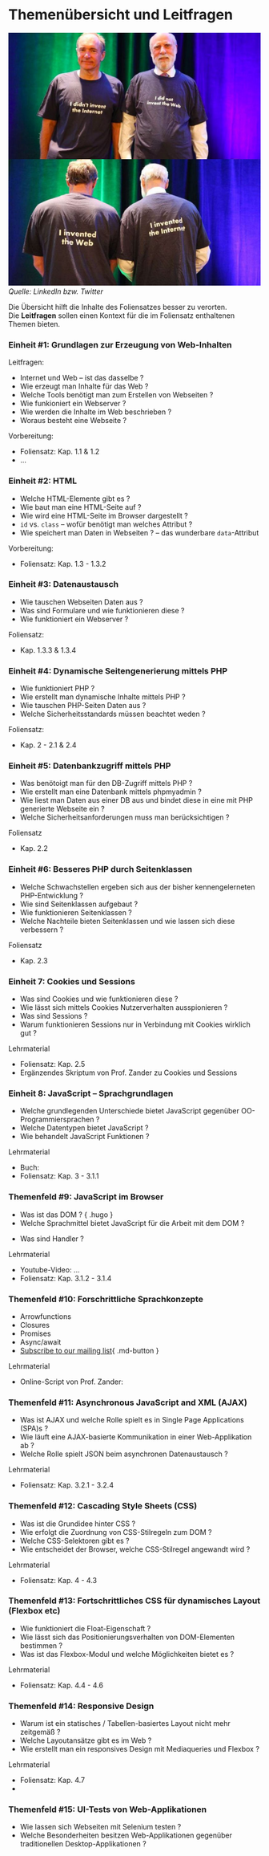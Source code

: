 # Themenübersicht und Leitfragen

![](./figures/internet_vs_web.jpeg)
_Quelle: LinkedIn bzw. Twitter_


Die Übersicht hilft die Inhalte des Foliensatzes besser zu verorten.  
Die **Leitfragen** sollen einen Kontext für die im Foliensatz enthaltenen Themen bieten.


### Einheit #1: Grundlagen zur Erzeugung von Web-Inhalten 

Leitfragen:

- Internet und Web – ist das dasselbe ?
- Wie erzeugt man Inhalte für das Web ?
- Welche Tools benötigt man zum Erstellen von Webseiten ?
- Wie funkioniert ein Webserver ?
- Wie werden die Inhalte im Web beschrieben ?
- Woraus besteht eine Webseite ?

Vorbereitung:

- Foliensatz: Kap. 1.1 & 1.2
- ...


### Einheit #2: HTML

- Welche HTML-Elemente gibt es ?
- Wie baut man eine HTML-Seite auf ?
- Wie wird eine HTML-Seite im Browser dargestellt ?
- `id` vs. `class` – wofür benötigt man welches Attribut ?
- Wie speichert man Daten in Webseiten ? – das wunderbare `data`-Attribut

Vorbereitung:
- Foliensatz: Kap. 1.3 - 1.3.2


### Einheit #3: Datenaustausch

- Wie tauschen Webseiten Daten aus ?
- Was sind Formulare und wie funktionieren diese ?
- Wie funktioniert ein Webserver ?

Foliensatz:
- Kap. 1.3.3 & 1.3.4



### Einheit #4: Dynamische Seitengenerierung mittels PHP

- Wie funktioniert PHP ?
- Wie erstellt man dynamische Inhalte mittels PHP ?
- Wie tauschen PHP-Seiten Daten aus ?
- Welche Sicherheitsstandards müssen beachtet weden ?

Foliensatz:
- Kap. 2 - 2.1 & 2.4



### Einheit #5: Datenbankzugriff mittels PHP

- Was benötoigt man für den DB-Zugriff mittels PHP ?
- Wie erstellt man eine Datenbank mittels phpmyadmin ?
- Wie liest man Daten aus einer DB aus und bindet diese in eine mit PHP generierte Webseite ein ?
- Welche Sicherheitsanforderungen muss man berücksichtigen ?

Foliensatz
- Kap. 2.2



### Einheit #6: Besseres PHP durch Seitenklassen

- Welche Schwachstellen ergeben sich aus der bisher kennengelerneten PHP-Entwicklung ?
- Wie sind Seitenklassen aufgebaut ?
- Wie funktionieren Seitenklassen ?
- Welche Nachteile bieten Seitenklassen und wie lassen sich diese verbessern ?

Foliensatz
- Kap. 2.3
  


### Einheit 7: Cookies und Sessions

- Was sind Cookies und wie funktionieren diese ?
- Wie lässt sich mittels Cookies Nutzerverhalten ausspionieren ?
- Was sind Sessions ?
- Warum funktionieren Sessions nur in Verbindung mit Cookies wirklich gut ?

Lehrmaterial
- Foliensatz: Kap. 2.5
- Ergänzendes Skriptum von Prof. Zander zu Cookies und Sessions



### Einheit 8: JavaScript – Sprachgrundlagen

- Welche grundlegenden Unterschiede bietet JavaScript gegenüber OO-Programmiersprachen ?
- Welche Datentypen bietet JavaScript ?
- Wie behandelt JavaScript Funktionen ?

Lehrmaterial
- Buch: 
- Foliensatz: Kap. 3 - 3.1.1



### Themenfeld #9: JavaScript im Browser

- Was ist das DOM ?
{ .hugo }
- Welche Sprachmittel bietet JavaScript für die Arbeit mit dem DOM ?
<!-- - Wie wird das DOM durch JavaScript manipuliert ? -->
- Was sind Handler ?

Lehrmaterial
- Youtube-Video: ...
- Foliensatz: Kap. 3.1.2 - 3.1.4



### Themenfeld #10: Forschrittliche Sprachkonzepte

- Arrowfunctions
- Closures
- Promises
- Async/await
- [Subscribe to our mailing list](#){ .md-button }

Lehrmaterial
- Online-Script von Prof. Zander: 



### Themenfeld #11: Asynchronous JavaScript and XML (AJAX)

- Was ist AJAX und welche Rolle spielt es in Single Page Applications (SPA)s ?
- Wie läuft eine AJAX-basierte Kommunikation in einer Web-Applikation ab ?
- Welche Rolle spielt JSON beim asynchronen Datenaustausch ?
<!-- - AJAX und SPA  -->

Lehrmaterial
- Foliensatz: Kap. 3.2.1 - 3.2.4



### Themenfeld #12: Cascading Style Sheets (CSS)

- Was ist die Grundidee hinter CSS ?
- Wie erfolgt die Zuordnung von CSS-Stilregeln zum DOM ?
- Welche CSS-Selektoren gibt es ?
- Wie entscheidet der Browser, welche CSS-Stilregel angewandt wird ?

Lehrmaterial
- Foliensatz: Kap. 4 - 4.3


### Themenfeld #13: Fortschrittliches CSS für dynamisches Layout (Flexbox etc)

- Wie funktioniert die Float-Eigenschaft ?
- Wie lässt sich das Positionierungsverhalten von DOM-Elementen bestimmen ?
- Was ist das Flexbox-Modul und welche Möglichkeiten bietet es ?

Lehrmaterial
- Foliensatz: Kap. 4.4 - 4.6



### Themenfeld #14: Responsive Design

- Warum ist ein statisches / Tabellen-basiertes Layout nicht mehr zeitgemäß ?
- Welche Layoutansätze gibt es im Web ?
- Wie erstellt man ein responsives Design mit Mediaqueries und Flexbox ?
<!-- - Mit welchen CSS-Sprachmitteln lässt sich ein Responsives Layout realisieren ? -->

Lehrmaterial
- Foliensatz: Kap. 4.7
- 

### Themenfeld #15: UI-Tests von Web-Applikationen

- Wie lassen sich Webseiten mit Selenium testen ?
- Welche Besonderheiten besitzen Web-Applikationen gegenüber traditionellen Desktop-Applikationen ?